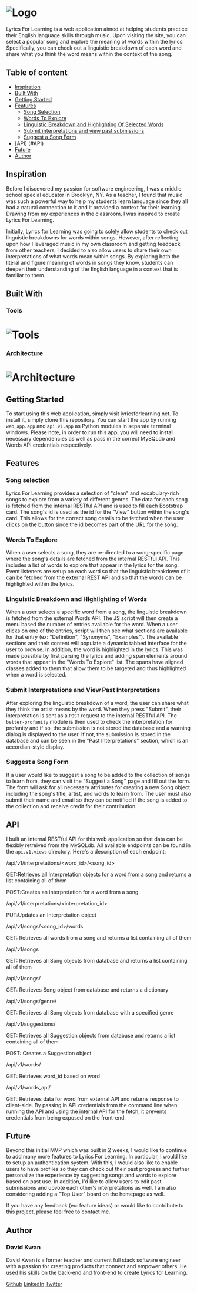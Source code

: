# ![Logo](https://i.imgur.com/U9YCwwT.png) 

Lyrics For Learning is a web application aimed at helping students practice their English language skills through music. Upon visiting the site, you can select a popular song and explore the meaning of words within the lyrics. Specifically, you can check out a linguistic breakdown of each word and share what you think the word means within the context of the song.


## Table of content

- [Inspiration](#inspiration)
- [Built With](#built-with)
- [Getting Started](#getting-started)
- [Features](#features)
    - [Song Selection](#song-selection)
    - [Words To Explore](#words-to-Explore)
    - [Linguistic Breakdown and Highlighting Of Selected Words](#linguistic-breakdown-and-highlighting-of-selected-words)
    - [Submit interpretations and view past submissions](#submit-interpretations-and-view-past-submissions)
    - [Suggest a Song Form](#suggest-a-song)
- [API] (#API)
- [Future](#future)
- [Author](#author)

## Inspiration

Before I discovered my passion for software engineering, I was a middle school special educator in Brooklyn, NY. As a teacher, I found that music was such a powerful way to help my students learn language since they all had a natural connection to it and it provided a context for their learning. Drawing from my experiences in the classroom, I was inspired to create Lyrics For Learning.

Initially, Lyrics for Learning was going to solely allow students to check out linguistic breakdowns for words within songs. However, after reflecting upon how I leveraged music in my own classroom and getting feedback from other teachers, I decided to also allow users to share their own interpretations of what words mean within songs. By exploring both the literal and figure meaning of words in songs they know, students can deepen their understanding of the English language in a context that is familiar to them.

## Built With

### Tools

# ![Tools](https://i.imgur.com/vKyy1ZR.png)

### Architecture

# ![Architecture](https://i.imgur.com/E3TaTuX.png)

## Getting Started

To start using this web application, simply visit lyricsforlearning.net. To install it, simply clone this repository. You can start the app by running `web_app.app` and `api.v1.app` as Python modules in separate terminal windows. Please note, in order to run this app, you will need to install necessary dependencies as well as pass in the correct MySQLdb and Words API credentials respectively.

## Features

### **Song selection**

Lyrics For Learning provides a selection of "clean" and vocabulary-rich songs to explore from a variety of different genres. The data for each song is fetched from the internal RESTful API and is used to fill each Bootstrap card. The song's id is used as the id for the "View" button within the song's card. This allows for the correct song details to be fetched when the user clicks on the button since the id becomes part of the URL for the song.

### **Words To Explore**

When a user selects a song, they are re-directed to a song-specific page where the song's details are fetched from the internal RESTful API. This includes a list of words to explore that appear in the lyrics for the song. Event listeners are setup on each word so that the linguistic breakdown of it can be fetched from the external REST API and so that the words can be highlighted within the lyrics.

### **Linguistic Breakdown and Highlighting of Words**

When a user selects a specific word from a song, the linguistic breakdown is fetched from the external Words API. The JS script will then create a menu based the number of entries available for the word. When a user clicks on one of the entries, script will then see what sections are available for that entry (ex: "Definition", "Synonyms", "Examples"). The available sections and their content will populate a dynamic tabbed interface for the user to browse. In addition, the word is highlighted in the lyrics. This was made possible by first parsing the lyrics and adding span elements around words that appear in the "Words To Explore" list. The spans have aligned classes added to them that allow them to be targeted and thus highlighted when a word is selected.


### **Submit Interpretations and View Past Interpretations**

After exploring the linguistic breakdown of a word, the user can share what they think the artist means by the word. When they press "Submit", their interpretation is sent as a `POST` request to the internal RESTful API. The `better-profanity` module is then used to check the interpretation for profanity and if so, the submission is not stored the database and a warning dialog is displayed to the user. If not, the submission is stored in the database and can be seen in the "Past Interpretations" section, which is an accordian-style display.

### **Suggest a Song Form**

If a user would like to suggest a song to be added to the collection of songs to learn from, they can visit the "Suggest a Song" page and fill out the form. The form will ask for all necessary attributes for creating a new Song object including the song's title, artist, and words to learn from. The user must also submit their name and email so they can be notified if the song is added to the collection and receive credit for their contribution.

## API

I built an internal RESTful API for this web application so that data can be flexibly retreived from the MySQLdb. All available endpoints can be found in the `api.v1.views` directory. Here's a description of each endpoint:

/api/v1/interpretations/<word_id>/<song_id>

GET:Retrieves all Interpretation objects for a word from a song and returns a list containing
    all of them
    
POST:Creates an interpretation for a word from a song

/api/v1/interpretations/<interpretation_id>

PUT:Updates an Interpretation object

/api/v1/songs/<song_id>/words

GET: Retrieves all words from a song and returns a list containing
    all of them

/api/v1/songs

GET: Retrieves all Song objects from database and returns a list containing
    all of them

/api/v1/songs/<text>
  
GET: Retrieves Song object from database and returns a dictionary

/api/v1/songs/genre/<genre>
  
GET: Retrieves all Song objects from database with a specified genre

/api/v1/suggestions/

GET: Retrieves all Suggestion objects from database and returns a list containing
    all of them
    
POST: Creates a Suggestion object

/api/v1/words/<text>
  
GET: Retrieves word_id based on word

/api/v1/words_api/<text>

GET: Retrieves data for word from external API and returns response to client-side.
     By passing in API credentials from the command line when running the API and 
     using the internal API for the fetch, it prevents credentials from being exposed
     on the front-end.
     
## Future

Beyond this initial MVP which was built in 2 weeks, I would like to continue to add many more features to Lyrics For Learning. In particular, I would like to setup an authentication system. With this, I would also like to enable users to have profiles so they can check out their past progress and further personalize the experience by suggesting songs and words to explore based on past use. In addition, I'd like to allow users to edit past submissions and upvote each other's interpretations as well. I am also considering adding a "Top User" board on the homepage as well.

If you have any feedback (ex: feature ideas) or would like to contribute to this project, please feel free to contact me.

## Author
### **David Kwan**

David Kwan is a former teacher and current full stack software engineer with a passion for creating products that connect and empower others. He used his skills on the back-end and front-end to create Lyrics for Learning.

[Github](https://github.com/dwkwan)
[LinkedIn](https://www.linkedin.com/in/david-kwan-1b0930129/)
[Twitter](https://twitter.com/davidwkwan)



